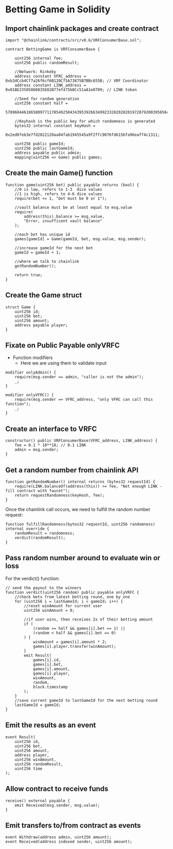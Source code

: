 # Betting Game in Solidity

## Import chainlink packages and create contract

```
import "@chainlink/contracts/src/v0.6/VRFConsumerBase.sol";
```

```
contract BettingGame is VRFConsumerBase {

    uint256 internal fee;
    uint256 public randomResult;

    //Network: Rinkeby
    address constant VFRC_address = 0xb3dCcb4Cf7a26f6cf6B120Cf5A73875B7BBc655B; // VRF Coordinator
    address constant LINK_address = 0x01BE23585060835E02B77ef475b0Cc51aA1e0709; // LINK token

    //Seed for random generation
    uint256 constant half =
        57896044618658097711785492504343953926634992332820282019728792003956564819968;

    //Keyhash is the public key for which randomness is generated
    bytes32 internal constant keyHash =
        0x2ed0feb3e7fd2022120aa84fab1945545a9f2ffc9076fd6156fa96eaff4c1311;

    uint256 public gameId;
    uint256 public lastGameId;
    address payable public admin;
    mapping(uint256 => Game) public games;
```

## Create the main Game() function

```
function game(uint256 bet) public payable returns (bool) {
    //0 is low, refers to 1-3  dice values
    //1 is high, refers to 4-6 dice values
    require(bet <= 1, "bet must be 0 or 1");

    //vault balance must be at least equal to msg.value
    require(
        address(this).balance >= msg.value,
        "Error, insufficent vault balance"
    );

    //each bet has unique id
    games[gameId] = Game(gameId, bet, msg.value, msg.sender);

    //increase gameId for the next bet
    gameId = gameId + 1;

    //where we talk to chainlink
    getRandomNumber();

    return true;
}
```

## Create the Game struct
```
struct Game {
    uint256 id;
    uint256 bet;
    uint256 amount;
    address payable player;
}
```

## Fixate on Public Payable onlyVRFC

* Function modifiers
  * Here we are using them to validate input

```
modifier onlyAdmin() {
    require(msg.sender == admin, "caller is not the admin");
    _;
}

modifier onlyVFRC() {
    require(msg.sender == VFRC_address, "only VFRC can call this function");
    _;
}
```

## Create an interface to VRFC

```
constructor() public VRFConsumerBase(VFRC_address, LINK_address) {
    fee = 0.1 * 10**18; // 0.1 LINK
    admin = msg.sender;
}

```

## Get a random number from chainlink API
```
function getRandomNumber() internal returns (bytes32 requestId) {
    require(LINK.balanceOf(address(this)) >= fee, "Not enough LINK - fill contract with faucet");
    return requestRandomness(keyHash, fee);
}
```

Once the chainlink call occurs, we need to fulfill the random number request:
```
function fulfillRandomness(bytes32 requestId, uint256 randomness) internal override {
    randomResult = randomness;
    verdict(randomResult);
}
```

## Pass random number around to evaluate win or loss

For the verdict() function:
```
// send the payout to the winners
function verdict(uint256 random) public payable onlyVRFC {
    //check bets from latest betting round, one by one
    for (uint256 i = lastGameId; i < gameId; i++) {
        //reset winAmount for current user
        uint256 winAmount = 0;

        //if user wins, then receives 2x of their betting amount
        if (
            (random >= half && games[i].bet == 1) ||
            (random < half && games[i].bet == 0)
        ) {
            winAmount = games[i].amount * 2;
            games[i].player.transfer(winAmount);
        }
        emit Result(
            games[i].id,
            games[i].bet,
            games[i].amount,
            games[i].player,
            winAmount,
            random,
            block.timestamp
        );
    }
    //save current gameId to lastGameId for the next betting round
    lastGameId = gameId;
}
```

## Emit the results as an event

```
event Result(
    uint256 id,
    uint256 bet,
    uint256 amount,
    address player,
    uint256 winAmount,
    uint256 randomResult,
    uint256 time
);
```

## Allow contract to receive funds

```
receive() external payable {
    emit Received(msg.sender, msg.value);
}
```

## Emit transfers to/from contract as events

```
event Withdraw(address admin, uint256 amount);
event Received(address indexed sender, uint256 amount);
```

